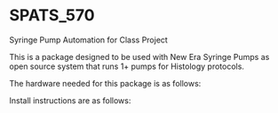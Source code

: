# SPATS_570
Syringe Pump Automation for Class Project

This is a package designed to be used with New Era Syringe Pumps as open source system that runs 1+ pumps for Histology protocols.

The hardware needed for this package is as follows:


Install instructions are as follows:


